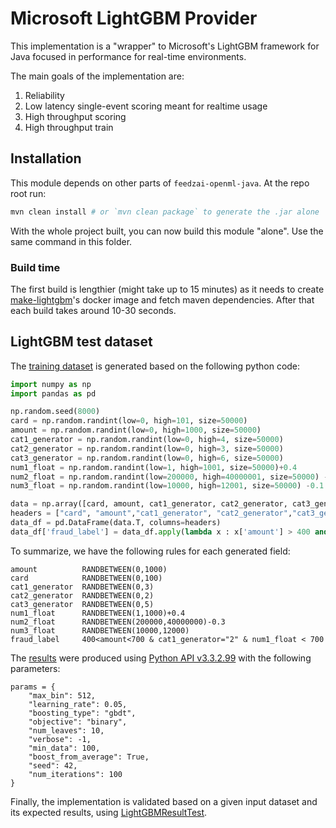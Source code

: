 # Microsoft LightGBM Provider

This implementation is a "wrapper" to Microsoft's LightGBM framework for Java focused in performance for real-time environments.

The main goals of the implementation are:

1.  Reliability
2.  Low latency single-event scoring meant for realtime usage
3.  High throughput scoring
4.  High throughput train

## Installation

This module depends on other parts of `feedzai-openml-java`. At the repo root run:

```bash
mvn clean install # or `mvn clean package` to generate the .jar alone
```

With the whole project built, you can now build this module "alone". Use the same command in this folder.


### Build time

The first build is lengthier (might take up to 15 minutes) as it needs to create [make-lightgbm](https://github.com/feedzai/make-lightgbm/)'s docker image and fetch maven dependencies. After that each build takes around 10-30 seconds.

## LightGBM test dataset
The [training dataset](lightgbm-provider/src/test/resources/treeshap_t/treeshap_train.csv) is generated based on
the following python code:
```python
import numpy as np
import pandas as pd

np.random.seed(8000)
card = np.random.randint(low=0, high=101, size=50000)
amount = np.random.randint(low=0, high=1000, size=50000)
cat1_generator = np.random.randint(low=0, high=4, size=50000)
cat2_generator = np.random.randint(low=0, high=3, size=50000)
cat3_generator = np.random.randint(low=0, high=6, size=50000)
num1_float = np.random.randint(low=1, high=1001, size=50000)+0.4
num2_float = np.random.randint(low=200000, high=40000001, size=50000) -0.3
num3_float = np.random.randint(low=10000, high=12001, size=50000) -0.1

data = np.array([card, amount, cat1_generator, cat2_generator, cat3_generator, num1_float, num2_float, num3_float])
headers = ["card", "amount","cat1_generator", "cat2_generator","cat3_generator", "num1_float", "num2_float", "num3_float"]
data_df = pd.DataFrame(data.T, columns=headers)
data_df['fraud_label'] = data_df.apply(lambda x : x['amount'] > 400 and x['amount'] < 700  and x["cat1_generator"]==2 and x["num1_float"] < 700, axis=1).astype(int)
```

To summarize, we have the following rules for each generated field:
```
amount          RANDBETWEEN(0,1000)
card            RANDBETWEEN(0,100)
cat1_generator  RANDBETWEEN(0,3)
cat2_generator  RANDBETWEEN(0,2)
cat3_generator  RANDBETWEEN(0,5)
num1_float      RANDBETWEEN(1,1000)+0.4
num2_float      RANDBETWEEN(200000,40000000)-0.3
num3_float      RANDBETWEEN(10000,12000)
fraud_label     400<amount<700 & cat1_generator="2" & num1_float < 700
```
The [results](lightgbm-provider/src/test/resources/treeshap_t/treeshap_result.csv) were produced using
[Python API v3.3.2.99](https://lightgbm.readthedocs.io/en/latest/pythonapi/lightgbm.LGBMClassifier.html#lightgbm.LGBMClassifier.predict)
with the following parameters:
```
params = {
    "max_bin": 512,
    "learning_rate": 0.05,
    "boosting_type": "gbdt",
    "objective": "binary",
    "num_leaves": 10,
    "verbose": -1,
    "min_data": 100,
    "boost_from_average": True,
    "seed": 42,
    "num_iterations": 100
}
```
Finally, the implementation is validated based on a given input dataset and its expected results, using
[LightGBMResultTest](lightgbm-provider/src/test/java/com/feedzai/openml/provider/lightgbm/LightGBMResultTest.java).
